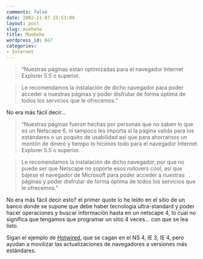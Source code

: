 ```yaml
---
comments: false
date: 2002-11-07 15:53:09
layout: post
slug: muehehe
title: Muehehe
wordpress_id: 667
categories:
- Internet
---
```


> “Nuestras páginas están optimizadas para el navegador Internet Explorer 5.5 o superior.
> 
> 


> 
> Le recomendamos la instalación de dicho navegador para poder acceder a nuestras páginas y poder disfrutar de forma óptima de todos los servicios que le ofrecemos.”





No era más fácil decir…





> “Nuestras páginas fueron hechas por personas que no saben lo que es un Netscape 6, ni tampoco les importa si la página valida para los estándares o un poquito de usabilidad así que para ahorrarnos un montón de dinero y tiempo lo hicimos todo para el navegador Internet Explorer 5.5 o superior.
> 
> 


> 
> Le recomendamos la instalación de dicho navegador, por que no puede ser que Netscape no soporte esos rollovers cool, así que bájese el navegador de Microsoft para poder acceder a nuestras páginas y poder disfrutar de forma óptima de todos los servicios que le ofrecemos.”





No era más fácil decir esto? el primer quote lo he leído en el sitio de un banco donde se supone que debe haber tecnología ultra-standard y poder hacer operaciones y buscar información hasta en un netscape 4, lo cual no significa que tengamos que programar un sitio 4 veces… con que se lea listo.





Sigan el ejemplo de [Hotwired](http://www.hotwired.com), que se cagan en el NS 4, IE 3, IE 4, pero ayudan a movilizar las actualizaciones de navegadores a versiones más estándares.




 
